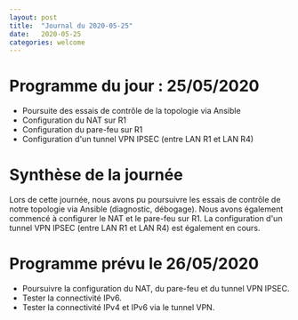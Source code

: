 ```yaml
---
layout: post
title:  "Journal du 2020-05-25"
date:   2020-05-25
categories: welcome
---
```


# Programme du jour : 25/05/2020

* Poursuite des essais de contrôle de la topologie via Ansible
* Configuration du NAT sur R1
* Configuration du pare-feu sur R1
* Configuration d'un tunnel VPN IPSEC (entre LAN R1 et LAN R4)

# Synthèse de la journée

Lors de cette journée, nous avons pu poursuivre les essais de contrôle de notre topologie via Ansible (diagnostic, débogage). Nous avons également commencé à configurer le NAT et le pare-feu sur R1. La configuration d'un tunnel VPN IPSEC (entre LAN R1 et LAN R4) est également en cours.

# Programme prévu le 26/05/2020

* Poursuivre la configuration du NAT, du pare-feu et du tunnel VPN IPSEC.
* Tester la connectivité IPv6.
* Tester la connectivité IPv4 et IPv6 via le tunnel VPN.

